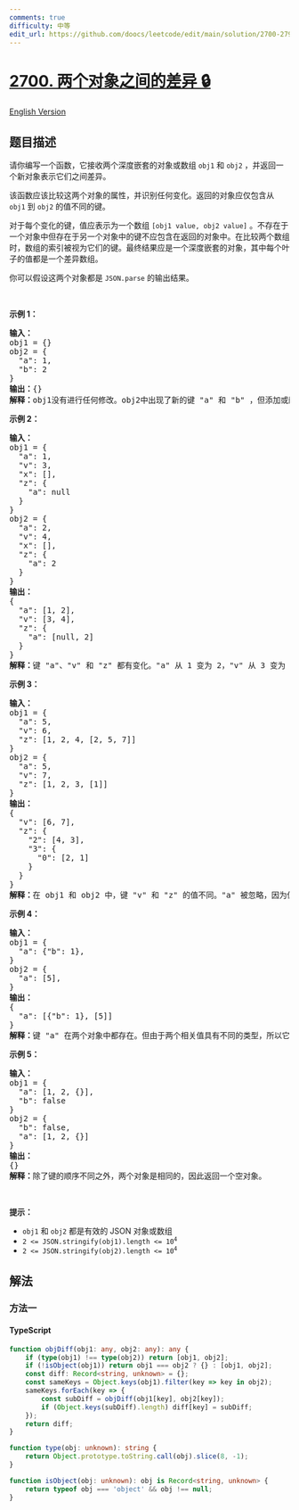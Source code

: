 ```yaml
---
comments: true
difficulty: 中等
edit_url: https://github.com/doocs/leetcode/edit/main/solution/2700-2799/2700.Differences%20Between%20Two%20Objects/README.md
---
```


<!-- problem:start -->

# [2700. 两个对象之间的差异 🔒](https://leetcode.cn/problems/differences-between-two-objects)

[English Version](/solution/2700-2799/2700.Differences%20Between%20Two%20Objects/README_EN.md)

## 题目描述

<!-- description:start -->

<p>请你编写一个函数，它接收两个深度嵌套的对象或数组 <code>obj1</code> 和 <code>obj2</code> ，并返回一个新对象表示它们之间差异。</p>

<p>该函数应该比较这两个对象的属性，并识别任何变化。返回的对象应仅包含从 <code>obj1</code> 到 <code>obj2</code> 的值不同的键。</p>

<p>对于每个变化的键，值应表示为一个数组 <code>[obj1 value, obj2 value]</code> 。不存在于一个对象中但存在于另一个对象中的键不应包含在返回的对象中。在比较两个数组时，数组的索引被视为它们的键。最终结果应是一个深度嵌套的对象，其中每个叶子的值都是一个差异数组。</p>

<p>你可以假设这两个对象都是 <code>JSON.parse</code> 的输出结果。</p>

<p>&nbsp;</p>

<p><strong>示例 1：</strong></p>

<pre>
<strong>输入：</strong> 
obj1 = {}
obj2 = {
&nbsp; "a": 1, 
  "b": 2
}
<b>输出：</b>{}
<b>解释：</b>obj1没有进行任何修改。obj2中出现了新的键 "a" 和 "b" ，但添加或删除的键应该被忽略。
</pre>

<p><strong>示例 2：</strong></p>

<pre>
<b>输入：</b>
obj1 = {
&nbsp; "a": 1,
&nbsp; "v": 3,
&nbsp; "x": [],
&nbsp; "z": {
&nbsp; &nbsp; "a": null
&nbsp; }
}
obj2 = {
&nbsp; "a": 2,
&nbsp; "v": 4,
&nbsp; "x": [],
&nbsp; "z": {
&nbsp; &nbsp; "a": 2
&nbsp; }
}
<b>输出：</b>
{
&nbsp; "a": [1, 2],
  "v": [3, 4],
&nbsp; "z": {
&nbsp;   "a": [null, 2]
&nbsp; }
}
<b>解释：</b>键 "a"、"v" 和 "z" 都有变化。"a" 从 1 变为 2，"v" 从 3 变为 4 ，"z" 的子对象 "a" 从 null 变为 2。
</pre>

<p><strong>示例 3：</strong></p>

<pre>
<b>输入：</b>
obj1 = {
&nbsp; "a": 5, 
&nbsp; "v": 6, 
&nbsp; "z": [1, 2, 4, [2, 5, 7]]
}
obj2 = {
&nbsp; "a": 5, 
&nbsp; "v": 7, 
&nbsp; "z": [1, 2, 3, [1]]
}
<b>输出：</b>
{
&nbsp; "v": [6, 7],
&nbsp; "z": {
&nbsp;   "2": [4, 3],
&nbsp;   "3": {
&nbsp;     "0": [2, 1]
&nbsp;   }
&nbsp; }
}
<b>解释：</b>在 obj1 和 obj2 中，键 "v" 和 "z" 的值不同。"a" 被忽略，因为值没有变化。在键 "z" 中，有一个嵌套的数组。数组被视为对象，其中索引被视为键。数组发生了两处变化：z[2] 和 z[3][0]。z[0] 和 z[1] 没有变化，因此没有包含在结果中。z[3][1] 和 z[3][2] 被删除，因此也没有包含在结果中。
</pre>

<p><strong>示例 4：</strong></p>

<pre>
<b>输入：</b>
obj1 = {
&nbsp; "a": {"b": 1}, 
}
obj2 = {
&nbsp; "a": [5],
}
<b>输出：</b>
{
  "a": [{"b": 1}, [5]]
}
<b>解释：</b>键 "a" 在两个对象中都存在。但由于两个相关值具有不同的类型，所以它们被放置在差异数组中。</pre>

<p><strong>示例 5：</strong></p>

<pre>
<b>输入：</b>
obj1 = {
&nbsp; "a": [1, 2, {}], 
&nbsp; "b": false
}
obj2 = { &nbsp; 
&nbsp; "b": false,
&nbsp; "a": [1, 2, {}]
}
<b>输出：</b>
{}
<b>解释：</b>除了键的顺序不同之外，两个对象是相同的，因此返回一个空对象。</pre>

<p>&nbsp;</p>

<p><strong>提示：</strong></p>

<ul>
	<li><code>obj1</code> 和 <code>obj2</code> 都是有效的 JSON 对象或数组</li>
	<li><code>2 &lt;= JSON.stringify(obj1).length &lt;= 10<sup>4</sup></code></li>
	<li><code>2 &lt;= JSON.stringify(obj2).length &lt;= 10<sup>4</sup></code></li>
</ul>

<!-- description:end -->

## 解法

<!-- solution:start -->

### 方法一

<!-- tabs:start -->

#### TypeScript

```ts
function objDiff(obj1: any, obj2: any): any {
    if (type(obj1) !== type(obj2)) return [obj1, obj2];
    if (!isObject(obj1)) return obj1 === obj2 ? {} : [obj1, obj2];
    const diff: Record<string, unknown> = {};
    const sameKeys = Object.keys(obj1).filter(key => key in obj2);
    sameKeys.forEach(key => {
        const subDiff = objDiff(obj1[key], obj2[key]);
        if (Object.keys(subDiff).length) diff[key] = subDiff;
    });
    return diff;
}

function type(obj: unknown): string {
    return Object.prototype.toString.call(obj).slice(8, -1);
}

function isObject(obj: unknown): obj is Record<string, unknown> {
    return typeof obj === 'object' && obj !== null;
}
```

<!-- tabs:end -->

<!-- solution:end -->

<!-- problem:end -->
